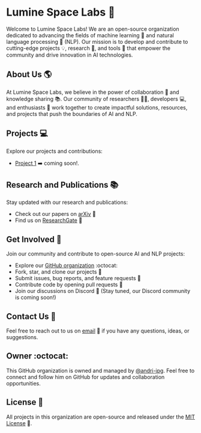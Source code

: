 # Lumine Space Labs :rocket:

<!-- ![img-ytNZOIaGTuJC2lR6cdja2oxD](https://github.com/LumineSpace-labs/.github/assets/91838310/6f758a23-3086-42f7-bb0f-aace29656633) -->


Welcome to Lumine Space Labs! We are an open-source organization dedicated to advancing the fields of machine learning :robot: and natural language processing :speech_balloon: (NLP). Our mission is to develop and contribute to cutting-edge projects :bulb:, research :microscope:, and tools :wrench: that empower the community and drive innovation in AI technologies.

## About Us :earth_americas:

At Lumine Space Labs, we believe in the power of collaboration :handshake: and knowledge sharing :books:. Our community of researchers :scientist:, developers :computer:, and enthusiasts :rocket: work together to create impactful solutions, resources, and projects that push the boundaries of AI and NLP.

## Projects :computer:

Explore our projects and contributions:

- [Project 1](https://github.com/LumineSpace-labs/project1) :arrow_right: coming soon!.


## Research and Publications :books:

Stay updated with our research and publications:

- Check out our papers on [arXiv]() :scroll:
- Find us on [ResearchGate]() :mag_right:

## Get Involved :raised_hands:

Join our community and contribute to open-source AI and NLP projects:

- Explore our [GitHub organization](https://github.com/LumineSpace-labs) :octocat:
- Fork, star, and clone our projects :star2:
- Submit issues, bug reports, and feature requests :bug:
- Contribute code by opening pull requests :arrows_counterclockwise:
- Join our discussions on Discord :speech_balloon: (Stay tuned, our Discord community is coming soon!)

## Contact Us :email:

Feel free to reach out to us on [email]() :email: if you have any questions, ideas, or suggestions.

## Owner :octocat:

This GitHub organization is owned and managed by [@andri-jpg](https://github.com/andri-jpg). Feel free to connect and follow him on GitHub for updates and collaboration opportunities.

## License :scroll:

All projects in this organization are open-source and released under the [MIT License](LICENSE) :page_with_curl:.

